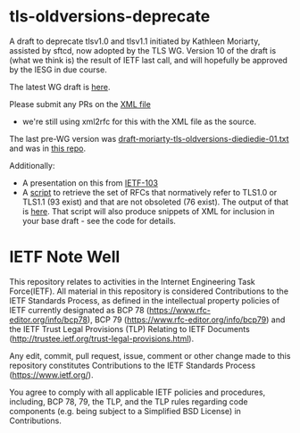 # tls-oldversions-deprecate

A draft to deprecate tlsv1.0 and tlsv1.1 initiated by Kathleen Moriarty,
assisted by sftcd, now adopted by the TLS WG. Version 10 of the draft is
(what we think is) the result of IETF last call, and will hopefully be
approved by the IESG in due course.

The latest WG draft is [here](https://tools.ietf.org/html/draft-ietf-tls-oldversions-deprecate).

Please submit any PRs on the 
[XML file](https://github.com/tlswg/oldversions-deprecate/blob/master/draft-ietf-tls-oldversions-deprecate.xml)
- we're still using xml2rfc for this with the XML file as the source.

The last pre-WG version was
[draft-moriarty-tls-oldversions-diediedie-01.txt](https://tools.ietf.org/html/draft-moriarty-tls-oldversions-diediedie-01)
and was in [this repo](https://github.com/sftcd/tls-oldversions-diediedie).

Additionally:

- A presentation on this from [IETF-103](https://datatracker.ietf.org/meeting/103/materials/slides-103-tls-sessa-ietf-103-deprecate-old-tls-versions-00)
- A [script](./nonobsnorms.sh) to retrieve the set of RFCs that normatively refer
  to TLS1.0 or TLS1.1 (93 exist) and that are not obsoleted (76 exist). The
  output of that is [here](./nonobsnorms.out). That script will also produce
  snippets of XML for inclusion in your base draft - see the code for 
  details.

# IETF Note Well

This repository relates to activities in the Internet Engineering Task
Force(IETF). All material in this repository is considered Contributions to the
IETF Standards Process, as defined in the intellectual property policies of
IETF currently designated as BCP 78 (https://www.rfc-editor.org/info/bcp78),
BCP 79 (https://www.rfc-editor.org/info/bcp79) and the IETF Trust Legal
Provisions (TLP) Relating to IETF Documents
(http://trustee.ietf.org/trust-legal-provisions.html).

Any edit, commit, pull request, issue, comment or other change made to this
repository constitutes Contributions to the IETF Standards Process
(https://www.ietf.org/).

You agree to comply with all applicable IETF policies and procedures,
including, BCP 78, 79, the TLP, and the TLP rules regarding code components
(e.g. being subject to a Simplified BSD License) in Contributions.
